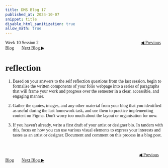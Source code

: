 ```yaml
---
title: DMS Blog 17
published_at: 2024-10-07
snippet: title
disable_html_sanitization: true
allow_math: true
---
```

<font face="Times New Roman">
Week 10 Session 2
<a href="https://d20502-d-dms1-blog-38.deno.dev/sixteen-blog-post" class="button" style="margin-left:23em">◀︎ Previous Blog</a>&nbsp;&nbsp;&nbsp;&nbsp;&nbsp;&nbsp;
<a href="https://d20502-d-dms1-blog-38.deno.dev/eighteen-blog-post" class="button">Next Blog ▶︎</a>

# reflection

1. Based on your answers to the self reflection questions from the last session, begin to formalise the written components of your folio webpage into a series of paragraphs that will frame your work and progress over the semester in a clear, accessible, and engaging manner.  

2. Gather the quotes, images, and any other material from your blog that you identified as useful during the last homework task, and use them to practice implementing content on Figma. Don't worry too much about the layout or organisation for now.

3. If you haven't already, write a first draft of your artist or designer bio. In tandem with this, focus on how you can use various visual elements to express your interests and tastes as an artist or designer. Document and comment on this process in a blog post.

<br></br>
<a href="https://d20502-d-dms1-blog-38.deno.dev/sixteen-blog-post" class="button" style="margin-left:30.35em">◀︎ Previous Blog</a>&nbsp;&nbsp;&nbsp;&nbsp;&nbsp;&nbsp;
<a href="https://d20502-d-dms1-blog-38.deno.dev/eighteen-blog-post" class="button">Next Blog ▶︎</a>
</font>